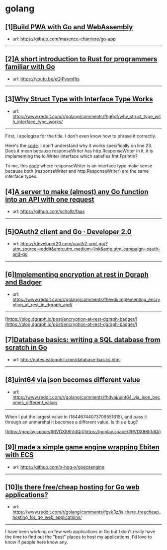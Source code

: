 # golang
## [1][Build PWA with Go and WebAssembly](https://www.reddit.com/r/golang/comments/fhaneq/build_pwa_with_go_and_webassembly/)
- url: https://github.com/maxence-charriere/go-app
---

## [2][A short introduction to Rust for programmers familiar with Go](https://www.reddit.com/r/golang/comments/fgy1fo/a_short_introduction_to_rust_for_programmers/)
- url: https://youtu.be/eQjPvsmfIts
---

## [3][Why Struct Type with Interface Type Works](https://www.reddit.com/r/golang/comments/fhg6df/why_struct_type_with_interface_type_works/)
- url: https://www.reddit.com/r/golang/comments/fhg6df/why_struct_type_with_interface_type_works/
---
First, I apologize for the title. I don't even know how to phrase it correctly. 

Here's the [code](https://play.golang.org/p/XpNR8jxwlQk). I don't understand why it works specifically on line 23. Does it mean because responseWriter has http.ResponseWriter in it, it is implementing the io.Writer interface which satisfies fmt.Fprintln?

To me, this [code](https://play.golang.org/p/Kp3qyECTeD-) where responseWriter is an interface type make sense because both (responseWriter and http.ResponseWriter) are the same interface types.
## [4][A server to make (almost) any Go function into an API with one request](https://www.reddit.com/r/golang/comments/fh6a6m/a_server_to_make_almost_any_go_function_into_an/)
- url: https://github.com/schollz/faas
---

## [5][OAuth2 client and Go · Developer 2.0](https://www.reddit.com/r/golang/comments/fhbykn/oauth2_client_and_go_developer_20/)
- url: https://developer20.com/oauth2-and-go/?utm_source=reddit&amp;utm_medium=link&amp;utm_campaign=oauth-and-go
---

## [6][Implementing encryption at rest in Dgraph and Badger](https://www.reddit.com/r/golang/comments/fhevdi/implementing_encryption_at_rest_in_dgraph_and/)
- url: https://www.reddit.com/r/golang/comments/fhevdi/implementing_encryption_at_rest_in_dgraph_and/
---
[https://blog.dgraph.io/post/encryption-at-rest-dgraph-badger/](https://blog.dgraph.io/post/encryption-at-rest-dgraph-badger/)
## [7][Database basics: writing a SQL database from scratch in Go](https://www.reddit.com/r/golang/comments/fgwwlx/database_basics_writing_a_sql_database_from/)
- url: http://notes.eatonphil.com/database-basics.html
---

## [8][uint64 via json becomes different value](https://www.reddit.com/r/golang/comments/fhdvaj/uint64_via_json_becomes_different_value/)
- url: https://www.reddit.com/r/golang/comments/fhdvaj/uint64_via_json_becomes_different_value/
---
When I put the largest value in (18446744073709551615), and pass it through an unmarshal it becomes a different value. Is this a bug?  


[https://goplay.space/#RVDX88h1dQi](https://goplay.space/#RVDX88h1dQi)
## [9][I made a simple game engine wrapping Ebiten with ECS](https://www.reddit.com/r/golang/comments/fh5yos/i_made_a_simple_game_engine_wrapping_ebiten_with/)
- url: https://github.com/x-hgg-x/goecsengine
---

## [10][Is there free/cheap hosting for Go web applications?](https://www.reddit.com/r/golang/comments/fgvk3z/is_there_freecheap_hosting_for_go_web_applications/)
- url: https://www.reddit.com/r/golang/comments/fgvk3z/is_there_freecheap_hosting_for_go_web_applications/
---
I have been working on few web applications in Go but I don't really have the time to find out the "best" places to host my applications. I'd love to know if people here know any.

